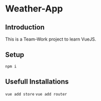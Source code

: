 # Weather-App

## Introduction
This is a Team-Work project to learn VueJS.


## Setup

``` npm i ```


## Usefull Installations

``` vue add store ```
``` vue add router ```
